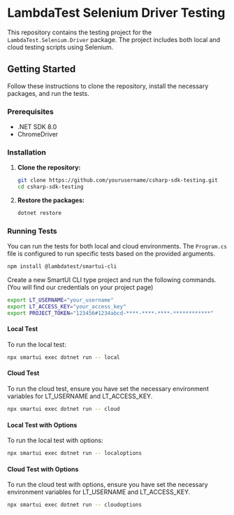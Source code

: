 # LambdaTest Selenium Driver Testing

This repository contains the testing project for the `LambdaTest.Selenium.Driver` package. The project includes both local and cloud testing scripts using Selenium.

## Getting Started

Follow these instructions to clone the repository, install the necessary packages, and run the tests.

### Prerequisites

- .NET SDK 8.0
- ChromeDriver

### Installation

1. **Clone the repository:**

    ```sh
    git clone https://github.com/yourusername/csharp-sdk-testing.git
    cd csharp-sdk-testing
    ```

2. **Restore the packages:**

    ```sh
    dotnet restore
    ```

### Running Tests

You can run the tests for both local and cloud environments. The `Program.cs` file is configured to run specific tests based on the provided arguments.

```sh 
npm install @lambdatest/smartui-cli 
```

Create a new SmartUI CLI type project and run the following commands. (You will find our credentials on your project page)

```sh
export LT_USERNAME="your_username"
export LT_ACCESS_KEY="your_access_key"
export PROJECT_TOKEN="123456#1234abcd-****-****-****-************"
```

#### Local Test

To run the local test:

```sh
npx smartui exec dotnet run -- local
```

#### Cloud Test

To run the cloud test, ensure you have set the necessary environment variables for LT_USERNAME and LT_ACCESS_KEY.

```sh
npx smartui exec dotnet run -- cloud
```

#### Local Test with Options

To run the local test with options:

```sh
npx smartui exec dotnet run -- localoptions
```

#### Cloud Test with Options

To run the cloud test with options, ensure you have set the necessary environment variables for LT_USERNAME and LT_ACCESS_KEY.


```sh
npx smartui exec dotnet run -- cloudoptions
```